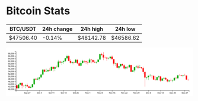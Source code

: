 # Bitcoin Stats

BTC/USDT|24h change|24h high|24h low|
|---|---|---|---|
|$47506.40|-0.14%|$48142.78|$46586.62|

<img src="./chart.svg">

